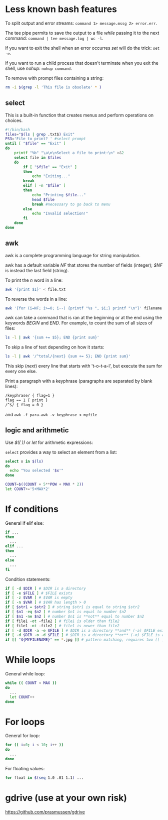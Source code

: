 # Less known bash features

To split output and error streams: 
`command 1> message.mssg 2> error.err`.

The tee pipe permits to save the output to a file *while* passing it to the next command: 
`command | tee message.log | wc -l`.

If you want to exit the shell when an error occurres *set* will do the trick: `set -e`.

If you want to run a child process that doesn't terminate when you exit the shell, use *nohup*: `nohup command`.

To remove with prompt files containing a string:
```bash
rm -i $(grep -l 'This file is obsolete' * )
```

## select

This is a built-in function that creates menus and perform operations on choices.

```bash
#!/bin/bash
files="$(ls | grep .txt$) Exit"
PS3='File to print? ' #select prompt
until [ "$file" == "Exit" ]
do
	printf "%b" "\a\n\nSelect a file to print:\n" >&2
	select file in $files
	do
		if [ "$file" == "Exit" ]
		then
			echo "Exiting..."
		break
		elif [ -n "$file" ]
		then
			echo "Printing $file..."
			head $file
			break #necessary to go back to menu
		else
			echo "Invalid selection!"
		fi
	done
done

```

## awk

awk is a complete programming language for string manipulation.

awk has a default variable *NF* that stores the number of fields (integer); *$NF* is instead the last field (string).

To print the *n* word in a line:
```bash
awk '{print $1}' < file.txt 
```
To reverse the words in a line:
```bash
awk '{for (i=NF; i>=0; i--) {printf "%s ", $i;} printf "\n"}' filename
```

awk can take a command that is ran at the beginning or at the end using the keywords *BEGIN* and *END*. For example, to count the sum of all sizes of files:
```bash
ls -l | awk '{sum += $5}; END {print sum}'
```

To skip a line of text depending on how it starts:
```bash
ls -l | awk '/^total/{next} {sum += 5}; END {print sum}'
```
This skip (*next*) every line that starts with 't-o-t-a-l', but execute the sum for every one else.

Print a paragraph with a keyphrase (paragraphs are separated by blank lines):
```bash
/keyphrase/ { flag=1 }
flag == 1 { print }
/^$/ { flag = 0 }
```
and `awk -f para.awk -v keyphrase < myfile`

## logic and arithmetic

Use *$(( ))* or *let* for arithmetic expressions:

`select` provides a way to select an element from a list:
```bash
select x in $(ls)
do
  echo "You selected '$x'"
done
```

```bash
COUNT=$((COUNT + 5**POW + MAX * 2))
let COUNT+='5+MAX*2'
```

# If conditions

General if elif else:

```bash
if ...
then
  ...
elif ...
then
  ...
else
  ...
fi
```

Condition statements:

```bash
if [ -d $DIR ] # $DIR is a directory
if [ -e $FILE ] # $FILE exists
if [ -z $VAR ] # $VAR is empty
if [ -n $VAR ] # $VAR has length > 0
if [ $str1 = $str2 ] # string $str1 is equal to string $str2
if [ $n1 -eq $n2 ] # number $n1 is equal to number $n2
if [ $n1 -ne $n2 ] # number $n1 is **not** equal to number $n2
if [ file1 -ot -file2 ] # file1 is older than file2
if [ file1 -nt -file2 ] # file1 is newer than file2
if [ -d $DIR -a -e $FILE ] # $DIR is a directory **and** (-a) $FILE exists
if [ -d $DIR -o -d $FILE ] # $DIR is a directory **or** (-o) $FILE is a directory
if [[ "${MYFILENAME}" == *.jpg ]] # pattern matching, requires two [[ ]]
```

# While loops

General while loop:

```bash
while (( COUNT < MAX ))
do 
  ...
  let COUNT++
done
```

# For loops

General for loop:
```bash
for (( i=0; i < 10; i++ ))
do
  ...
done
```

For floating values:
```bash
for float in $(seq 1.0 .01 1.1) ...
```

# gdrive (use at your own risk)
https://github.com/prasmussen/gdrive
